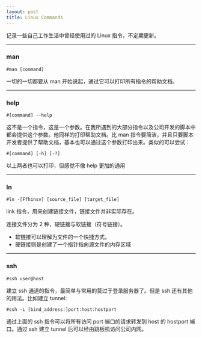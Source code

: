 ```yaml
---
layout: post
title: Linux Commands
---
```


记录一些自己工作生活中曾经使用过的 Linux 指令，不定期更新。

---

### man

`#man [command]`

一切的一切都要从 man 开始说起，通过它可以打印所有指令的帮助文档。

---

### help

`#[command] --help`

这不是一个指令，这是一个参数。在我所遇到的大部分指令以及公司开发的脚本中都会提供这个参数。他同样的打印帮助文档。比 man 指令要简洁，并且只要脚本开发者提供了帮助文档，基本也可以通过这个参数打印出来。类似的可以尝试：

`#[command] [-h] [-?]`

以上两者也可以打印，但感觉不像 help 更加的通用

---

### ln

`#ln -[Ffhinsv] [source_file] [target_file]`

link 指令，用来创建链接文件，链接文件并非实际存在。

连接文件分为 2 种，硬链接与软链接（符号链接）。

+ 软链接可以理解为文件的一个快捷方式。
+ 硬链接则是创建了一个指针指向源文件的内存区域

---

### ssh

`#ssh user@host`

建立 ssh 通道的指令，最简单与常用的莫过于登录服务器了。但是 ssh 还有其他的用法。比如建立 tunnel:

`#ssh -L [bind_address:]port:host:hostport`

通过上面的 ssh 指令可以将所有访问 port 端口的请求转发到 host 的 hostport 端口。通过 ssh 建立 tunnel 后可以经由跳板机访问公司内网。

